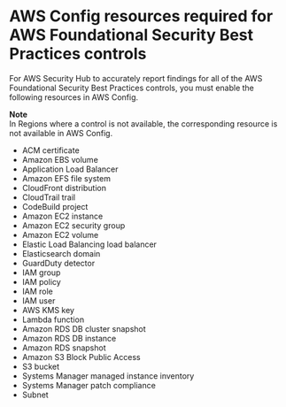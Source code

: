# AWS Config resources required for AWS Foundational Security Best Practices controls<a name="standards-fsbp-config-resources"></a>

For AWS Security Hub to accurately report findings for all of the AWS Foundational Security Best Practices controls, you must enable the following resources in AWS Config\.

**Note**  
In Regions where a control is not available, the corresponding resource is not available in AWS Config\.
+ ACM certificate
+ Amazon EBS volume
+ Application Load Balancer
+ Amazon EFS file system
+ CloudFront distribution
+ CloudTrail trail
+ CodeBuild project
+ Amazon EC2 instance
+ Amazon EC2 security group
+ Amazon EC2 volume
+ Elastic Load Balancing load balancer
+ Elasticsearch domain
+ GuardDuty detector
+ IAM group
+ IAM policy
+ IAM role
+ IAM user
+ AWS KMS key
+ Lambda function
+ Amazon RDS DB cluster snapshot
+ Amazon RDS DB instance
+ Amazon RDS snapshot
+ Amazon S3 Block Public Access
+ S3 bucket
+ Systems Manager managed instance inventory
+ Systems Manager patch compliance
+ Subnet